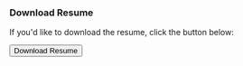 

### Download Resume

If you'd like to download the resume, click the button below:

<a href="https://drive.google.com/file/d/1F4dYe7LBMw8XHEX46rwgkeUDbtKdM87k/view?usp=drive_link" download>
  <button class="download-btn" target="_blank">Download Resume</button>
</a>